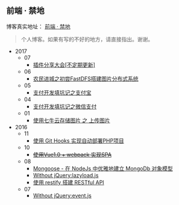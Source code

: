 ##  前端 · 禁地

博客真实地址： [前端 · 禁地](http://blog.leungjz.top/)

>个人博客。如果有写的不好的地方，请直接指出。谢谢。

-   2017
    -   07
        -   [插件分享大会[不定期更新]](https://github.com/JZLeung/blog/issues/11)
    -   06
        -   [农民进城之初尝FastDFS搭建图片分布式系统](https://github.com/JZLeung/blog/issues/10)
    -   05
        -   [支付开发填坑记之支付宝](https://github.com/JZLeung/blog/issues/8)
    -   04
        -   [支付开发填坑记之微信支付](https://github.com/JZLeung/blog/issues/9)
    -   01
        -   [使用七牛云存储图片 之 上传图片](https://github.com/JZLeung/blog/issues/7)
-   2016
    -   11
        -   [使用 Git Hooks 实现自动部署PHP项目](https://github.com/JZLeung/blog/issues/6)
    -   10
        -   <del>[使用Vue1.0 + webpack 实现SPA](https://github.com/JZLeung/blog/issues/5)</del>
    -   08
        -   [Mongoose - 在 NodeJs 中优雅地建立 MongoDb 对象模型](https://github.com/JZLeung/blog/issues/4)
        -   [Without jQuery:lazyload.js](https://github.com/JZLeung/blog/issues/3)
        -   [使用 restify 搭建 RESTful API](https://github.com/JZLeung/blog/issues/2)
    -   07
        -   [Without jQuery:event.js](https://github.com/JZLeung/blog/issues/1)

